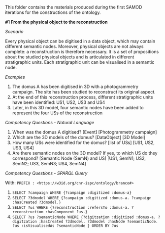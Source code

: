 This folder contains the materials produced during the first SAMOD iterations for the constructions of the ontology.

**#1 From the physical object to the reconstruction**

*Scenario*

Every physical object can be digitised in a data object, which may contain different semantic nodes. Moreover, physical objects are not always complete: a reconstruction is therefore necessary. It is a set of propositions about the studied physical objects and is articulated in different  stratigraphic units. Each stratigraphic unit can be visualised in a semantic node.

*Examples*

1. The domus A has been digitised in 3D with a photogrammetry campaign. The site has been studied to reconstruct its original aspect.
2. At the end of this reconstruction process, different stratigraphic units have been identified: US1, US2, US3 and US4
3. Later, in this 3D model, four semantic nodes have been added to represent the four USs of the reconstruction 

*Competency Questions - Natural Language*

1. When was the domus A digitised? [Event] [Photogrammetry campaign]
2. Which are the 3D models of the domus? [DataObject] [3D Model]
3. How many USs were identified for the domus? [list of USs] [US1, US2, US3, US4]
4. Are there semantic nodes on the 3D model? If yes, to which US do they correspond? [Semantic Node (SemN) and US] [US1, SemN1; US2, SemN2; US3, SemN3; US4, SemN4]

*Competency Questions - SPARQL Query*

With: `PREFIX : <https://w3id.org/cnr-ispc/ontology/branco#> `

1. `SELECT ?campaign WHERE {?campaign :digitized :domus-a}`
2. `SELECT ?3dmodel WHERE {?campaign :digitized :domus-a. ?campaign :hasCreated ?3dmodel.}`
3. `SELECT ?us WHERE {?reconstruction :refersTo :domus-a. ?reconstruction :hasComponent ?us.}`
4. `SELECT ?us ?semanticNode WHERE {?digitzation :digitized :domus-a. ?digitzation :hasCreated ?3dmodel. ?3dmodel :hasNode ?semanticNode. ?us :isVisualisedAs ?semanticNode } ORDER BY ?us`